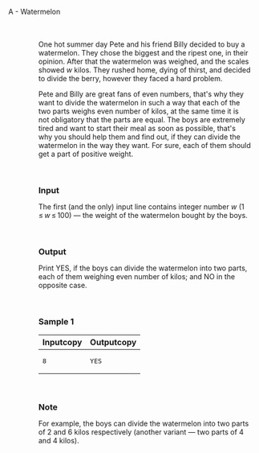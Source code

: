 A - Watermelon
<dd style="padding-top: 20px; height: auto !important;"><div style="padding: 0px 20px 20px;"><p>One hot summer day Pete and his friend Billy decided to buy a watermelon. They chose the biggest and the ripest one, in their opinion. After that the watermelon was weighed, and the scales showed <span class="tex-span"><i>w</i></span> kilos. They rushed home, dying of thirst, and decided to divide the berry, however they faced a hard problem.</p><p>Pete and Billy are great fans of even numbers, that's why they want to divide the watermelon in such a way that each of the two parts weighs even number of kilos, at the same time it is not obligatory that the parts are equal. The boys are extremely tired and want to start their meal as soon as possible, that's why you should help them and find out, if they can divide the watermelon in the way they want. For sure, each of them should get a part of positive weight.</p></div><h3 style="margin: 20px 20px 0 20px">Input</h3><div style="padding: 0px 20px 20px;"><p>The first (and the only) input line contains integer number <span class="tex-span"><i>w</i></span> (<span class="tex-span">1 ≤ <i>w</i> ≤ 100</span>) — the weight of the watermelon bought by the boys.</p></div><h3 style="margin: 20px 20px 0 20px">Output</h3><div style="padding: 0px 20px 20px;"><p>Print <span class="tex-font-style-tt">YES</span>, if the boys can divide the watermelon into two parts, each of them weighing even number of kilos; and <span class="tex-font-style-tt">NO</span> in the opposite case.</p></div><h3 style="margin: 20px 20px 0 20px">Sample 1</h3><div style="padding: 0px 20px 20px;"><table class="vjudge_sample">
<thead>
  <tr>
    <th>Input<span class="copier">copy</span></th>
    <th>Output<span class="copier">copy</span></th>
  </tr>
</thead>
<tbody>
  <tr>
    <td><pre>8
</pre></td>
    <td><pre>YES
</pre></td>
  </tr>
</tbody>
</table>
</div><h3 style="margin: 20px 20px 0 20px">Note</h3>
  <div style="padding: 0px 20px 20px;"><p>For example, the boys can divide the watermelon into two parts of 2 and 6 kilos respectively (another variant — two parts of 4 and 4 kilos).</p></div>
